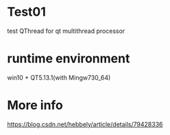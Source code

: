 # Test01
test QThread for qt multithread processor
# runtime environment
win10 + QT5.13.1(with Mingw730_64)

# More info

https://blog.csdn.net/hebbely/article/details/79428336

